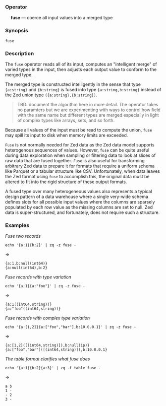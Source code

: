 ### Operator

&emsp; **fuse** &mdash; coerce all input values into a merged type

### Synopsis

```
fuse
```
### Description

The `fuse` operator reads all of its input, computes an "intelligent merge"
of varied types in the input, then adjusts each output value
to conform to the merged type.

The merged type is constructed intelligently in the sense that type
`{a:string}` and `{b:string}` is fused into type `{a:string,b:string}`
instead of the Zed union type `({a:string},{b:string})`.

> TBD: document the algorithm here in more detail.
> The operator takes no paramters but we are experimenting with ways to
> control how field with the same name but different types are merged
> especially in light of complex types like arrays, sets, and so forth.

Because all values of the input must be read to compute the union,
`fuse` may spill its input to disk when memory limits are exceeded.

`Fuse` is not normally needed for Zed data as the Zed data model supports
heterogenous sequences of values.  However, `fuse` can be quite useful
during data exploration when sampling or filtering data to look at
slices of raw data that are fused together.  `Fuse` is also useful for
transforming arbitrary Zed data to prepare it for formats that require
a uniform schema like Parquet or a tabular structure like CSV.
Unfortunately, when data leaves the Zed format using `fuse` to accomplish this,
the original data must be altered to fit into the rigid structure of
these output formats.

A fused type over many heterogeneous values also represents a typical
design pattern of a data warehouse where a single very-wide schema
defines slots for all possible input values where the columns are
sparsely populated by each row value as the missing columns are set to null.
Zed data is super-structured, and fortunately, does not require such a structure.

### Examples

_Fuse two records_
```mdtest-command
echo '{a:1}{b:2}' | zq -z fuse -
```
=>
```mdtest-output
{a:1,b:null(int64)}
{a:null(int64),b:2}
```
_Fuse records with type variation_
```mdtest-command
echo '{a:1}{a:"foo"}' | zq -z fuse -
```
=>
```mdtest-output
{a:1((int64,string))}
{a:"foo"((int64,string))}
```
_Fuse records with complex type variation_
```mdtest-command
echo '{a:[1,2]}{a:["foo","bar"],b:10.0.0.1}' | zq -z fuse -
```
=>
```mdtest-output
{a:[1,2]([(int64,string)]),b:null(ip)}
{a:["foo","bar"]([(int64,string)]),b:10.0.0.1}
```
_The table format clarifies what fuse does_
```mdtest-command
echo '{a:1}{b:2}{a:3}' | zq -f table fuse -
```
=>
```mdtest-output
a b
1 -
- 2
3 -
```
